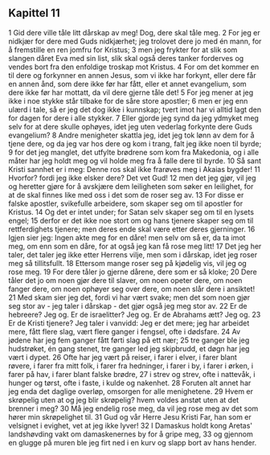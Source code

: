 ## Kapittel 11

1 Gid dere ville tåle litt dårskap av meg! Dog, dere skal tåle meg.
2 For jeg er nidkjær for dere med Guds nidkjærhet; jeg trolovet dere jo med én mann, for å fremstille en ren jomfru for Kristus;
3 men jeg frykter for at slik som slangen dåret Eva med sin list, slik skal også deres tanker forderves og vendes bort fra den enfoldige troskap mot Kristus.
4 For om det kommer en til dere og forkynner en annen Jesus, som vi ikke har forkynt, eller dere får en annen ånd, som dere ikke før har fått, eller et annet evangelium, som dere ikke før har mottatt, da vil dere gjerne tåle det!
5 For jeg mener at jeg ikke i noe stykke står tilbake for de såre store apostler;
6 men er jeg enn ulærd i tale, så er jeg det dog ikke i kunnskap; tvert imot har vi alltid lagt den for dagen for dere i alle stykker.
7 Eller gjorde jeg synd da jeg ydmyket meg selv for at dere skulle ophøyes, idet jeg uten vederlag forkynte dere Guds evangelium?
8 Andre menigheter skattla jeg, idet jeg tok lønn av dem for å tjene dere, og da jeg var hos dere og kom i trang, falt jeg ikke noen til byrde;
9 for det jeg manglet, det utfylte brødrene som kom fra Makedonia, og i alle måter har jeg holdt meg og vil holde meg fra å falle dere til byrde.
10 Så sant Kristi sannhet er i meg: Denne ros skal ikke frarøves meg i Akaias bygder!
11 Hvorfor? fordi jeg ikke elsker dere? Det vet Gud!
12 men det jeg gjør, vil jeg og heretter gjøre for å avskjære dem leiligheten som søker en leilighet, for at de skal finnes like med oss i det som de roser seg av.
13 For disse er falske apostler, svikefulle arbeidere, som skaper seg om til apostler for Kristus.
14 Og det er intet under; for Satan selv skaper seg om til en lysets engel;
15 derfor er det ikke noe stort om og hans tjenere skaper seg om til rettferdighets tjenere; men deres ende skal være etter deres gjerninger.
16 Igjen sier jeg: Ingen akte meg for en dåre! men selv om så er, da ta imot meg, om enn som en dåre, for at også jeg kan få rose meg litt!
17 Det jeg her taler, det taler jeg ikke etter Herrens vilje, men som i dårskap, idet jeg roser meg så tillitsfullt.
18 Ettersom mange roser seg på kjødelig vis, vil jeg og rose meg.
19 For dere tåler jo gjerne dårene, dere som er så kloke;
20 Dere tåler det jo om noen gjør dere til slaver, om noen opeter dere, om noen fanger dere, om noen ophøyer seg over dere, om noen slår dere i ansiktet!
21 Med skam sier jeg det, fordi vi har vært svake; men det som noen gjør seg stor av - jeg taler i dårskap - det gjør også jeg meg stor av.
22 Er de hebreere? Jeg og. Er de israelitter? Jeg og. Er de Abrahams ætt? Jeg og.
23 Er de Kristi tjenere? Jeg taler i vanvidd: Jeg er det mere; jeg har arbeidet mere, fått flere slag, vært flere ganger i fengsel, ofte i dødsfare.
24 Av jødene har jeg fem ganger fått førti slag på ett nær;
25 tre ganger ble jeg hudstrøket, én gang stenet, tre ganger led jeg skipbrudd, et døgn har jeg vært i dypet.
26 Ofte har jeg vært på reiser, i farer i elver, i farer blant røvere, i farer fra mitt folk, i farer fra hedninger, i farer i by, i farer i ørken, i farer på hav, i farer blant falske brødre,
27 i strev og strev, ofte i nattevåk, i hunger og tørst, ofte i faste, i kulde og nakenhet.
28 Foruten alt annet har jeg enda det daglige overløp, omsorgen for alle menighetene.
29 Hvem er skrøpelig uten at og jeg blir skrøpelig? hvem voldes anstøt uten at det brenner i meg?
30 Må jeg endelig rose meg, da vil jeg rose meg av det som hører min skrøpelighet til.
31 Gud og vår Herre Jesu Kristi Far, han som er velsignet i evighet, vet at jeg ikke lyver!
32 I Damaskus holdt kong Aretas' landshøvding vakt om damaskenernes by for å gripe meg,
33 og gjennom en glugge på muren ble jeg firt ned i en kurv og slapp bort av hans hender.
